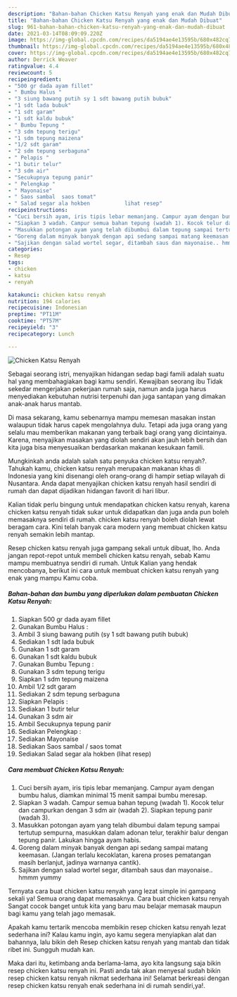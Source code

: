 ```yaml
---
description: "Bahan-bahan Chicken Katsu Renyah yang enak dan Mudah Dibuat"
title: "Bahan-bahan Chicken Katsu Renyah yang enak dan Mudah Dibuat"
slug: 961-bahan-bahan-chicken-katsu-renyah-yang-enak-dan-mudah-dibuat
date: 2021-03-14T08:09:09.220Z
image: https://img-global.cpcdn.com/recipes/da5194ae4e13595b/680x482cq70/chicken-katsu-renyah-foto-resep-utama.jpg
thumbnail: https://img-global.cpcdn.com/recipes/da5194ae4e13595b/680x482cq70/chicken-katsu-renyah-foto-resep-utama.jpg
cover: https://img-global.cpcdn.com/recipes/da5194ae4e13595b/680x482cq70/chicken-katsu-renyah-foto-resep-utama.jpg
author: Derrick Weaver
ratingvalue: 4.4
reviewcount: 5
recipeingredient:
- "500 gr dada ayam fillet"
- " Bumbu Halus "
- "3 siung bawang putih sy 1 sdt bawang putih bubuk"
- "1 sdt lada bubuk"
- "1 sdt garam"
- "1 sdt kaldu bubuk"
- " Bumbu Tepung "
- "3 sdm tepung terigu"
- "1 sdm tepung maizena"
- "1/2 sdt garam"
- "2 sdm tepung serbaguna"
- " Pelapis "
- "1 butir telur"
- "3 sdm air"
- "Secukupnya tepung panir"
- " Pelengkap "
- " Mayonaise"
- " Saos sambal  saos tomat"
- " Salad segar ala hokben           lihat resep"
recipeinstructions:
- "Cuci bersih ayam, iris tipis lebar memanjang. Campur ayam dengan bumbu halus, diamkan minimal 15 menit sampai bumbu meresap."
- "Siapkan 3 wadah. Campur semua bahan tepung (wadah 1). Kocok telur dan campurkan dengan 3 sdm air (wadah 2). Siapkan tepung panir (wadah 3)."
- "Masukkan potongan ayam yang telah dibumbui dalam tepung sampai tertutup sempurna, masukkan dalam adonan telur, terakhir balur dengan tepung panir. Lakukan hingga ayam habis."
- "Goreng dalam minyak banyak dengan api sedang sampai matang keemasan. (Jangan terlalu kecoklatan, karena proses pematangan masih berlanjut, jadinya warnanya cantik)."
- "Sajikan dengan salad wortel segar, ditambah saus dan mayonaise.. hmmm yummy"
categories:
- Resep
tags:
- chicken
- katsu
- renyah

katakunci: chicken katsu renyah 
nutrition: 194 calories
recipecuisine: Indonesian
preptime: "PT11M"
cooktime: "PT57M"
recipeyield: "3"
recipecategory: Lunch

---
```



![Chicken Katsu Renyah](https://img-global.cpcdn.com/recipes/da5194ae4e13595b/680x482cq70/chicken-katsu-renyah-foto-resep-utama.jpg)

Sebagai seorang istri, menyajikan hidangan sedap bagi famili adalah suatu hal yang membahagiakan bagi kamu sendiri. Kewajiban seorang ibu Tidak sekedar mengerjakan pekerjaan rumah saja, namun anda juga harus menyediakan kebutuhan nutrisi terpenuhi dan juga santapan yang dimakan anak-anak harus mantab.

Di masa  sekarang, kamu sebenarnya mampu memesan masakan instan walaupun tidak harus capek mengolahnya dulu. Tetapi ada juga orang yang selalu mau memberikan makanan yang terbaik bagi orang yang dicintainya. Karena, menyajikan masakan yang diolah sendiri akan jauh lebih bersih dan kita juga bisa menyesuaikan berdasarkan makanan kesukaan famili. 



Mungkinkah anda adalah salah satu penyuka chicken katsu renyah?. Tahukah kamu, chicken katsu renyah merupakan makanan khas di Indonesia yang kini disenangi oleh orang-orang di hampir setiap wilayah di Nusantara. Anda dapat menyajikan chicken katsu renyah hasil sendiri di rumah dan dapat dijadikan hidangan favorit di hari libur.

Kalian tidak perlu bingung untuk mendapatkan chicken katsu renyah, karena chicken katsu renyah tidak sukar untuk didapatkan dan juga anda pun boleh memasaknya sendiri di rumah. chicken katsu renyah boleh diolah lewat beragam cara. Kini telah banyak cara modern yang membuat chicken katsu renyah semakin lebih mantap.

Resep chicken katsu renyah juga gampang sekali untuk dibuat, lho. Anda jangan repot-repot untuk membeli chicken katsu renyah, sebab Kamu mampu membuatnya sendiri di rumah. Untuk Kalian yang hendak mencobanya, berikut ini cara untuk membuat chicken katsu renyah yang enak yang mampu Kamu coba.

<!--inarticleads1-->

##### Bahan-bahan dan bumbu yang diperlukan dalam pembuatan Chicken Katsu Renyah:

1. Siapkan 500 gr dada ayam fillet
1. Gunakan  Bumbu Halus :
1. Ambil 3 siung bawang putih (sy 1 sdt bawang putih bubuk)
1. Sediakan 1 sdt lada bubuk
1. Gunakan 1 sdt garam
1. Gunakan 1 sdt kaldu bubuk
1. Gunakan  Bumbu Tepung :
1. Gunakan 3 sdm tepung terigu
1. Siapkan 1 sdm tepung maizena
1. Ambil 1/2 sdt garam
1. Sediakan 2 sdm tepung serbaguna
1. Siapkan  Pelapis :
1. Sediakan 1 butir telur
1. Gunakan 3 sdm air
1. Ambil Secukupnya tepung panir
1. Sediakan  Pelengkap :
1. Sediakan  Mayonaise
1. Sediakan  Saos sambal / saos tomat
1. Sediakan  Salad segar ala hokben           (lihat resep)




<!--inarticleads2-->

##### Cara membuat Chicken Katsu Renyah:

1. Cuci bersih ayam, iris tipis lebar memanjang. Campur ayam dengan bumbu halus, diamkan minimal 15 menit sampai bumbu meresap.
1. Siapkan 3 wadah. Campur semua bahan tepung (wadah 1). Kocok telur dan campurkan dengan 3 sdm air (wadah 2). Siapkan tepung panir (wadah 3).
1. Masukkan potongan ayam yang telah dibumbui dalam tepung sampai tertutup sempurna, masukkan dalam adonan telur, terakhir balur dengan tepung panir. Lakukan hingga ayam habis.
1. Goreng dalam minyak banyak dengan api sedang sampai matang keemasan. (Jangan terlalu kecoklatan, karena proses pematangan masih berlanjut, jadinya warnanya cantik).
1. Sajikan dengan salad wortel segar, ditambah saus dan mayonaise.. hmmm yummy




Ternyata cara buat chicken katsu renyah yang lezat simple ini gampang sekali ya! Semua orang dapat memasaknya. Cara buat chicken katsu renyah Sangat cocok banget untuk kita yang baru mau belajar memasak maupun bagi kamu yang telah jago memasak.

Apakah kamu tertarik mencoba membikin resep chicken katsu renyah lezat sederhana ini? Kalau kamu ingin, ayo kamu segera menyiapkan alat dan bahannya, lalu bikin deh Resep chicken katsu renyah yang mantab dan tidak ribet ini. Sungguh mudah kan. 

Maka dari itu, ketimbang anda berlama-lama, ayo kita langsung saja bikin resep chicken katsu renyah ini. Pasti anda tak akan menyesal sudah bikin resep chicken katsu renyah nikmat sederhana ini! Selamat berkreasi dengan resep chicken katsu renyah enak sederhana ini di rumah sendiri,ya!.

